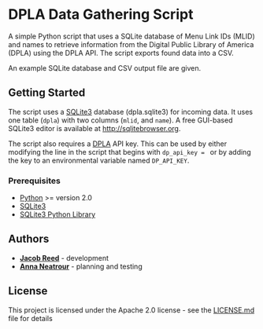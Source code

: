 # DPLA Data Gathering Script

A simple Python script that uses a SQLite database of Menu Link IDs (MLID) and names to retrieve information from the Digital Public Library of America (DPLA) using the DPLA API. The script exports found data into a CSV.

An example SQLite database and CSV output file are given.

## Getting Started

The script uses a [SQLite3](https://www.sqlite.org/download.html) database (dpla.sqlite3) for incoming data. It uses one table (`dpla`) with two columns (`mlid`, and `name`). A free GUI-based SQLite3 editor is available at <http://sqlitebrowser.org>.

The script also requires a [DPLA](https://dp.la) API key. This can be used by either modifying the line in the script that begins with `dp_api_key = ` or by adding the key to an environmental variable named `DP_API_KEY`.

### Prerequisites

* [Python](https://www.python.org) >= version 2.0
* [SQLite3](https://www.sqlite.org/)
* [SQLite3 Python Library](https://docs.python.org/2/library/sqlite3.html)

## Authors

* **[Jacob Reed](jacob.reed@utah.edu)** - development
* **[Anna Neatrour](anna.neatrour@utah.edu)** - planning and testing

## License

This project is licensed  under the Apache 2.0 license - see the [LICENSE.md](LICENSE.md) file for details
